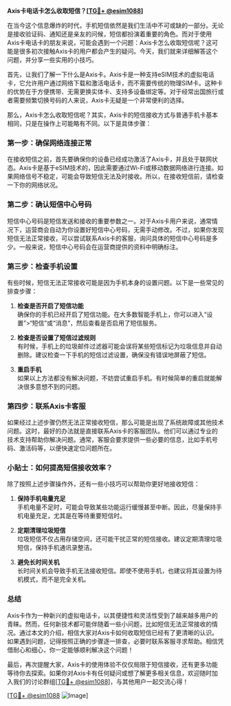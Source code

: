**Axis卡电话卡怎么收取短信？[[TG💪+ @esim1088](https://t.me/s/esim1088)]**

在当今这个信息爆炸的时代，手机短信依然是我们生活中不可或缺的一部分。无论是接收验证码、通知还是亲友的问候，短信都扮演着重要的角色。而对于使用Axis卡电话卡的朋友来说，可能会遇到一个问题：Axis卡怎么收取短信呢？这可能是很多初次接触Axis卡的用户都会产生的疑问。今天，我们就来详细解答这个问题，并分享一些实用的小技巧。

首先，让我们了解一下什么是Axis卡。Axis卡是一种支持eSIM技术的虚拟电话卡，它允许用户通过网络下载和激活电话卡，而不需要传统的物理SIM卡。这种卡的优势在于方便携带、无需更换实体卡、支持多设备绑定等。对于经常出国旅行或者需要频繁切换号码的人来说，Axis卡无疑是一个非常便利的选择。

那么，Axis卡怎么收取短信呢？其实，Axis卡的短信接收方式与普通手机卡基本相同，只是在操作上可能略有不同。以下是具体步骤：

### **第一步：确保网络连接正常**
在接收短信之前，首先要确保你的设备已经成功激活了Axis卡，并且处于联网状态。Axis卡是基于eSIM技术的，因此需要通过Wi-Fi或移动数据网络进行连接。如果网络信号不稳定，可能会导致短信无法及时接收。所以，在接收短信前，请检查一下你的网络状况。

### **第二步：确认短信中心号码**
短信中心号码是短信发送和接收的重要参数之一。对于Axis卡用户来说，通常情况下，运营商会自动为你设置好短信中心号码，无需手动修改。不过，如果你发现短信无法正常接收，可以尝试联系Axis卡的客服，询问具体的短信中心号码是多少。一般来说，短信中心号码会在运营商提供的资料中明确标注。

### **第三步：检查手机设置**
有些时候，短信无法正常接收可能是因为手机本身的设置问题。以下是一些常见的排查步骤：

1. **检查是否开启了短信功能**  
   确保你的手机已经开启了短信功能。在大多数智能手机上，你可以进入“设置”>“短信”或“消息”，然后查看是否启用了短信服务。

2. **检查是否设置了短信过滤规则**  
   有时候，手机上的垃圾邮件过滤器可能会误将某些短信标记为垃圾信息并自动删除。建议检查一下手机的短信过滤设置，确保没有错误地屏蔽了短信。

3. **重启手机**  
   如果以上方法都没有解决问题，不妨尝试重启手机。有时候简单的重启就能解决很多意想不到的问题。

### **第四步：联系Axis卡客服**
如果经过上述步骤仍然无法正常接收短信，那么可能是出现了系统故障或其他技术问题。这时，最好的办法就是直接联系Axis卡的客服团队。他们可以通过专业的技术支持帮助你解决问题。通常，客服会要求提供一些必要的信息，比如手机号码、激活码等，以便快速定位问题所在。

### **小贴士：如何提高短信接收效率？**

除了按照上述步骤操作外，还有一些小技巧可以帮助你更好地接收短信：

1. **保持手机电量充足**  
   手机电量不足时，可能会导致某些功能运行缓慢甚至中断。因此，尽量保持手机电量充足，尤其是在等待重要短信时。

2. **定期清理垃圾短信**  
   垃圾短信不仅占用存储空间，还可能干扰正常的短信接收。建议定期清理垃圾短信，保持手机通讯录整洁。

3. **避免长时间关机**  
   长时间关机会导致手机无法接收短信。即使不使用手机，也建议将其设置为待机模式，而不是完全关机。

### **总结**

Axis卡作为一种新兴的虚拟电话卡，以其便捷性和灵活性受到了越来越多用户的青睐。然而，任何新技术都可能伴随着一些小问题，比如短信无法正常接收的情况。通过本文的介绍，相信大家对Axis卡如何收取短信已经有了更清晰的认识。如果遇到问题，记得按照正确的步骤逐一排查，必要时联系客服寻求帮助。相信凭借耐心和细心，你一定能够顺利解决这个问题！

最后，再次提醒大家，Axis卡的使用体验不仅仅局限于短信接收，还有更多功能等待你去探索。如果你对Axis卡有任何疑问或想了解更多相关信息，欢迎随时加入我们的讨论群组[[TG💪+ @esim1088](https://t.me/s/esim1088)]，与其他用户一起交流心得！  

[[TG💪+ @esim1088](https://t.me/s/esim1088) ![Image](https://i.postimg.cc/4NQfJmqS/Snipaste-2025-05-13-00-14-12.png)]